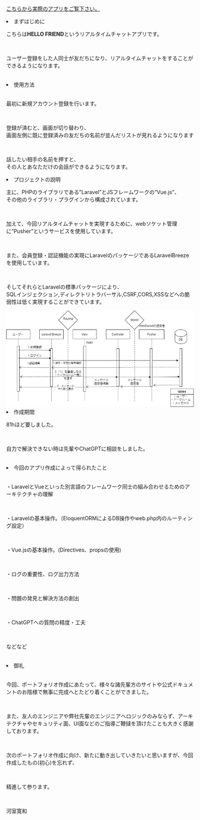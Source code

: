 <a href="https://projects.breezegroup.jp/">こちらから実際のアプリをご覧下さい。
</a>
<li>まずはじめに</li>
<p>こちらは<b>HELLO FRIEND</b>というリアルタイムチャットアプリです。</p>
<br>
<p>ユーザー登録をした人同士が友だちになり、リアルタイムチャットをすることができるようになります。</p>
<br>
<li>使用方法</li>
<br>
<p>最初に新規アカウント登録を行います。</p>
<br>
<p>登録が済むと、画面が切り替わり、
<br>
画面左側に既に登録済みの友だちの名前が並んだリストが見れるようになります</p>
<br>
<p>話したい相手の名前を押すと、<br>
その人とあなただけの会話ができるようになります。</p>

<li>プロジェクトの説明</li>
<p>主に、PHPのライブラリである”Laravel”とJSフレームワークの”Vue.js”、
<br>その他のライブラリ・プラグインから構成されています。</p>
<br>
<p>加えて、今回リアルタイムチャットを実現するために、webソケット管理に”Pusher”というサービスを使用しています。</p>
<br>
<p>また、会員登録・認証機能の実現にLaravelのパッケージであるLaravelBreezeを使用しています。</p>
<br>
<p>そしてそれらとLaravelの標準パッケージにより、<br>
SQLインジェクション,ディレクトリトラバーサル,CSRF,CORS,XSSなどへの脆弱性は低く実現することができています。</p>
<img src="/resources/imgsvg/chat.sequence.png" alt="sequence Diagram">
<br>
<li>作成期間</li>
<p>81hほど要しました。</p>
<br>
<p>自力で解決できない時は先輩やChatGPTに相談をしました。</p>
<br>
<li>今回のアプリ作成によって得られたこと</li>
<br>
<p>・LaravelとVueといった別言語のフレームワーク同士の組み合わせるためのアーキテクチャの理解</p>
<br>
<p>・Laravelの基本操作。（EloquentORMによるDB操作やweb.php内のルーティング設定）</p>
<br>
<p>・Vue.jsの基本操作。(Directives、propsの使用)</p>
<br>
<p>・ログの重要性、ログ出力方法</p>
<br>
<p>・問題の発見と解決方法の創出</p>
<br>
<p>・ChatGPTへの質問の精度・工夫</p>
<br>
<p>などなど</p>
<br>
<li>御礼</li>
<br>
<p>今回、ポートフォリオ作成にあたって、様々な諸先輩方のサイトや公式ドキュメントのお陰様で無事に完成へとたどり着くことができました。</p>
<br>
<p>また、友人のエンジニアや弊社先輩のエンジニアへロジックのみならず、アーキテクチャやセキュリティ面、UI面などのご指導ご鞭撻を頂けたことも大きく感謝しております。</p>
<br>
<p>次のポートフォリオ作成に向け、新たに動き出していきたいと思いますが、今回作成したもの(初心)を忘れず、</p>
<br>
<p>精進して参ります。</p>
<br>
<p>河室寛和</p>
